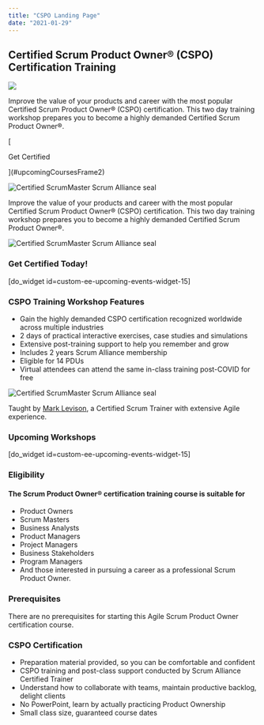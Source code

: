 ```yaml
---
title: "CSPO Landing Page"
date: "2021-01-29"
---
```


## Certified Scrum Product Owner® (CSPO) Certification Training

![](src/content/page/cspo-scrum-product-owner-certification-lp/images/ratings.jpg.webp)

Improve the value of your products and career with the most popular Certified Scrum Product Owner® (CSPO) certification. This two day training workshop prepares you to become a highly demanded Certified Scrum Product Owner®.

[

Get Certified

](#upcomingCoursesFrame2)

![Certified ScrumMaster Scrum Alliance seal](src/content/page/cspo-scrum-product-owner-certification-lp/images/sa-cspo-600.png)

Improve the value of your products and career with the most popular Certified Scrum Product Owner® (CSPO) certification. This two day training workshop prepares you to become a highly demanded Certified Scrum Product Owner®.

![Certified ScrumMaster Scrum Alliance seal](src/content/page/cspo-scrum-product-owner-certification-lp/images/sa-cspo-600.png)

### Get Certified Today!

\[do\_widget id=custom-ee-upcoming-events-widget-15\]

### CSPO Training Workshop Features

- Gain the highly demanded CSPO certification recognized worldwide across multiple industries
- 2 days of practical interactive exercises, case studies and simulations
- Extensive post-training support to help you remember and grow
- Includes 2 years Scrum Alliance membership
- Eligible for 14 PDUs
- Virtual attendees can attend the same in-class training post-COVID for free

![Certified ScrumMaster Scrum Alliance seal](src/content/page/cspo-scrum-product-owner-certification-lp/images/Scrum-Alliance-seal-cst-600x600-1.png)

Taught by [Mark Levison](https://www.scrumalliance.org/community/profile/mlevison), a Certified Scrum Trainer with extensive Agile experience.

### Upcoming Workshops

\[do\_widget id=custom-ee-upcoming-events-widget-15\]

### Eligibility

#### The Scrum Product Owner® certification training course is suitable for

- Product Owners
- Scrum Masters
- Business Analysts
- Product Managers
- Project Managers
- Business Stakeholders
- Program Managers
- And those interested in pursuing a career as a professional Scrum Product Owner.

### Prerequisites

There are no prerequisites for starting this Agile Scrum Product Owner certification course.

### CSPO Certification

- Preparation material provided, so you can be comfortable and confident
- CSPO training and post-class support conducted by Scrum Alliance Certified Trainer
- Understand how to collaborate with teams, maintain productive backlog, delight clients
- No PowerPoint, learn by actually practicing Product Ownership
- Small class size, guaranteed course dates
